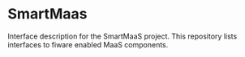 # SmartMaas
Interface description for the SmartMaaS project.
This repository lists interfaces to fiware enabled MaaS components.
